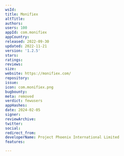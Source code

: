 ```yaml
---
wsId: 
title: Monifiex
altTitle: 
authors: 
users: 100
appId: com.monifiex
appCountry: 
released: 2022-09-30
updated: 2022-11-21
version: '1.2.5'
stars: 
ratings: 
reviews: 
size: 
website: https://monifiex.com/
repository: 
issue: 
icon: com.monifiex.png
bugbounty: 
meta: removed
verdict: fewusers
appHashes: 
date: 2024-02-05
signer: 
reviewArchive: 
twitter: 
social: 
redirect_from: 
developerName: Project Phoenix International Limited
features: 

---
```


